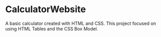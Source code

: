 # CalculatorWebsite
A basic calculator created with HTML and CSS. This project focused on using HTML Tables and the CSS Box Model.
